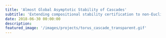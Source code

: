 ```yaml
---
title: 'Almost Global Asymptotic Stability of Cascades'
subtitle: 'Extending compositional stability certification to non-Euclidean manifolds.'
date: 2018-06-30 00:00:00
description: 
featured_image: '/images/projects/torus_cascade_transparent.gif'
---
```


